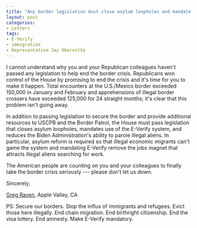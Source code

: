```yaml
---
title: "Any border legislation must close asylum loopholes and mandate E-Verify"
layout: post
categories:
- Letters
tags:
- E-Verify
- immigration
- Representative Jay Obernolte
---
```


I cannot understand why you and your Republican colleagues haven't passed any legislation to help end the border crisis. Republicans won control of the House by promising to end the crisis and it's time for you to make it happen. Total encounters at the U.S./Mexico border exceeded 150,000 in January and February and apprehensions of illegal border crossers have exceeded 125,000 for 24 straight months; it's clear that this problem isn't going away.

In addition to passing legislation to secure the border and provide additional resources to USCPB and the Border Patrol, the House must pass legislation that closes asylum loopholes, mandates use of the E-Verify system, and reduces the Biden Administration's ability to parole illegal aliens. In particular, asylum reform is required so that illegal economic migrants can't game the system and mandating E-Verify remove the jobs magnet that attracts illegal aliens searching for work.

The American people are counting on you and your colleagues to finally take the border crisis seriously --- please don't let us down.

Sincerely,

[Greg Raven](https://www.gregraven.org/), Apple Valley, CA

PS: Secure our borders. Stop the influx of immigrants and refugees. Evict those here illegally. End chain migration. End birthright citizenship. End the visa lottery. End amnesty. Make E-Verify mandatory.